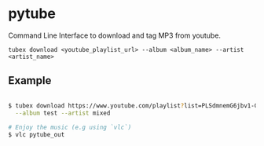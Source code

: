 # pytube

Command Line Interface to download and tag MP3 from youtube.

```
tubex download <youtube_playlist_url> --album <album_name> --artist <artist_name>
```

## Example
```bash

$ tubex download https://www.youtube.com/playlist?list=PLSdmnemG6jbv1-GRf23jwDsYWkjz7mblP \
  --album test --artist mixed
 
# Enjoy the music (e.g using `vlc`)
$ vlc pytube_out
```


